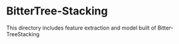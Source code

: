# BitterTree-Stacking
This directory includes feature extraction and model built of Bitter-TreeStacking
